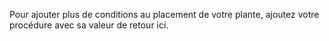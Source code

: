 Pour ajouter plus de conditions au placement de votre plante, ajoutez votre procédure avec sa valeur de retour ici.